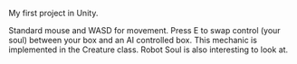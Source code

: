 My first project in Unity.

Standard mouse and WASD for movement. Press E to swap control (your soul) between your box and an AI controlled box. This mechanic is implemented in the Creature class. Robot Soul is also interesting to look at.
